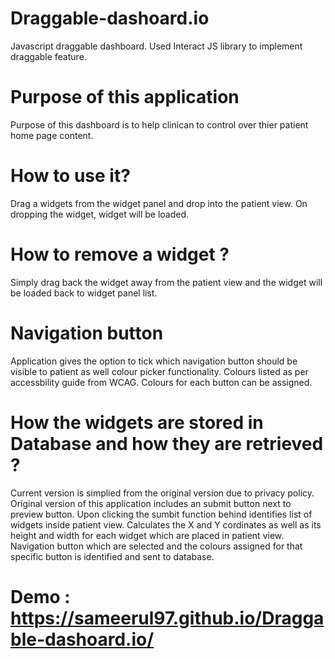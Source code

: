 # Draggable-dashoard.io
Javascript draggable dashboard.
Used Interact JS library to implement draggable feature. 

<!-- A draggable dashboard feature which allows clinicians to customize the home layout for individual patients.  -->
# Purpose of this application 
Purpose of this dashboard is to help clinican to control over thier patient home page content. 

# How to use it? 
Drag a widgets from the widget panel and drop into the patient view.
On dropping the widget, widget will be loaded. 

# How to remove a widget ? 
Simply drag back the widget away from the patient view and the widget will be loaded back to widget panel list.  

# Navigation button
Application gives the option to tick which navigation button should be visible to patient as well colour picker functionality. Colours listed as per accessbility guide from WCAG. Colours for each button can be assigned.  

# How the widgets are stored in Database and how they are retrieved ?
Current version is simplied from the original version due to privacy policy. Original version of this application includes an submit button next to preview button. Upon clicking the sumbit function behind identifies list of widgets inside patient view. Calculates the X and Y cordinates as well as its height and width for each widget which are placed in patient view. 
Navigation button which are selected and the colours assigned for that specific button is identified and sent to database.  
  
# Demo : https://sameerul97.github.io/Draggable-dashoard.io/
